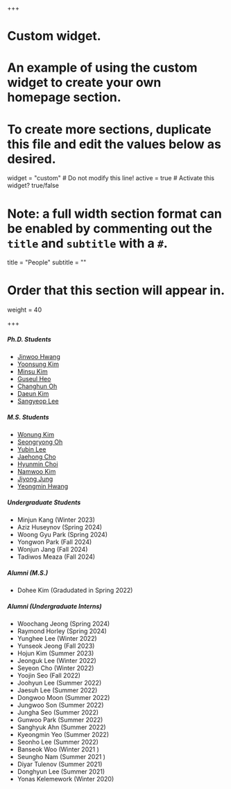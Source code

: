 +++
# Custom widget.
# An example of using the custom widget to create your own homepage section.
# To create more sections, duplicate this file and edit the values below as desired.
widget = "custom"  # Do not modify this line!
active = true  # Activate this widget? true/false

# Note: a full width section format can be enabled by commenting out the `title` and `subtitle` with a `#`.
title = "People"
subtitle = ""

# Order that this section will appear in.
weight = 40

+++

#####	Ph.D. Students	
-	<a href="https://jinuhwang.github.io/">Jinwoo Hwang</a> 
-	<a href="https://yoonsung-kim.github.io/">Yoonsung Kim</a> 
-	<a href="https://kms040411.github.io/">Minsu Kim</a> 
-	<a href="https://sites.google.com/view/guseul-heo/">Guseul Heo</a>
-	<a href="https://milchstra3e.github.io">Changhun Oh</a>
- 	<a href="https://kimdaeun00.github.io">Daeun Kim</a>
-	<a href="https://sangyeop-lee.github.io">Sangyeop Lee</a>

#####	M.S. Students	
-   <a href="https://waneon.me/">Wonung Kim</a>
-	<a href="https://seongryong0726.github.io/">Seongryong Oh</a> 
-	<a href="http://yblee.site/">Yubin Lee</a> 
- 	<a href="https://jaehongcs20.github.io/">Jaehong Cho</a> 
- 	<a href="https://hyuenmin-choi.github.io/">Hyunmin Choi</a> 
-   <a href="https://tr2-k.github.io/">Namwoo Kim</a>
-   <a href="https://jiyong-j.github.io/">Jiyong Jung</a>
-   <a href="https://hymin13.github.io/about.html">Yeongmin Hwang</a>

##### Undergraduate Students
-   Minjun Kang (Winter 2023)
-   Aziz Huseynov (Spring 2024)
-   Woong Gyu Park (Spring 2024)
-	Yongwon Park (Fall 2024)
-	Wonjun Jang (Fall 2024)
-	Tadiwos Meaza (Fall 2024)

##### Alumni (M.S.)
-	Dohee Kim (Gradudated in Spring 2022)

##### Alumni (Undergraduate Interns)
-   Woochang Jeong (Spring 2024)
-   Raymond Horley (Spring 2024)
-	Yunghee Lee (Winter 2022)
-   Yunseok Jeong (Fall 2023)
-	Hojun Kim (Summer 2023)
-	Jeonguk Lee (Winter 2022)
-	Seyeon Cho (Winter 2022)
-	Yoojin Seo (Fall 2022)
-	Joohyun Lee (Summer 2022)
-	Jaesuh Lee (Summer 2022)
-	Dongwoo Moon (Summer 2022)
-	Jungwoo Son (Summer 2022)
-	Jungha Seo (Summer 2022)
-	Gunwoo Park (Summer 2022)
-	Sanghyuk Ahn (Summer 2022)
-	Kyeongmin Yeo (Summer 2022)
-	Seonho Lee (Summer 2022)
-	Banseok Woo (Winter 2021 )
-	Seungho Nam (Summer 2021 ) 
-	Diyar Tulenov (Summer 2021) 
-	Donghyun Lee (Summer 2021)
-	Yonas Kelemework (Winter 2020)










